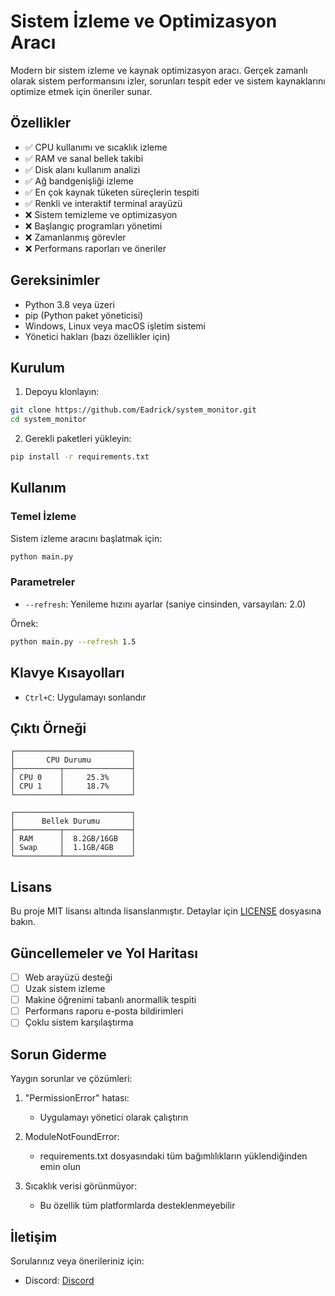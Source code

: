 # Sistem İzleme ve Optimizasyon Aracı

Modern bir sistem izleme ve kaynak optimizasyon aracı. Gerçek zamanlı olarak sistem performansını izler, sorunları tespit eder ve sistem kaynaklarını optimize etmek için öneriler sunar.

## Özellikler

- ✅ CPU kullanımı ve sıcaklık izleme
- ✅ RAM ve sanal bellek takibi
- ✅ Disk alanı kullanım analizi
- ✅ Ağ bandgenişliği izleme
- ✅ En çok kaynak tüketen süreçlerin tespiti
- ✅ Renkli ve interaktif terminal arayüzü
- ❌ Sistem temizleme ve optimizasyon
- ❌ Başlangıç programları yönetimi
- ❌ Zamanlanmış görevler
- ❌ Performans raporları ve öneriler

## Gereksinimler

- Python 3.8 veya üzeri
- pip (Python paket yöneticisi)
- Windows, Linux veya macOS işletim sistemi
- Yönetici hakları (bazı özellikler için)

## Kurulum

1. Depoyu klonlayın:
```bash
git clone https://github.com/Eadrick/system_monitor.git
cd system_monitor
```

2. Gerekli paketleri yükleyin:
```bash
pip install -r requirements.txt
```

## Kullanım

### Temel İzleme

Sistem izleme aracını başlatmak için:

```bash
python main.py
```

### Parametreler

- `--refresh`: Yenileme hızını ayarlar (saniye cinsinden, varsayılan: 2.0)

Örnek:
```bash
python main.py --refresh 1.5
```

## Klavye Kısayolları

- `Ctrl+C`: Uygulamayı sonlandır

## Çıktı Örneği

```
┌──────────────────────────┐
│       CPU Durumu         │
├──────────┬───────────────┤
│ CPU 0    │     25.3%     │
│ CPU 1    │     18.7%     │
└──────────┴───────────────┘

┌──────────────────────────┐
│      Bellek Durumu       │
├──────────┬───────────────┤
│ RAM      │  8.2GB/16GB   │
│ Swap     │  1.1GB/4GB    │
└──────────┴───────────────┘
```

## Lisans

Bu proje MIT lisansı altında lisanslanmıştır. Detaylar için [LICENSE](LICENSE) dosyasına bakın.

## Güncellemeler ve Yol Haritası

- [ ] Web arayüzü desteği
- [ ] Uzak sistem izleme
- [ ] Makine öğrenimi tabanlı anormallik tespiti
- [ ] Performans raporu e-posta bildirimleri
- [ ] Çoklu sistem karşılaştırma

## Sorun Giderme

Yaygın sorunlar ve çözümleri:

1. "PermissionError" hatası:
   - Uygulamayı yönetici olarak çalıştırın

2. ModuleNotFoundError:
   - requirements.txt dosyasındaki tüm bağımlılıkların yüklendiğinden emin olun
   
3. Sıcaklık verisi görünmüyor:
   - Bu özellik tüm platformlarda desteklenmeyebilir

## İletişim

Sorularınız veya önerileriniz için:
- Discord: [Discord](https://discord.gg/XSswJv4a3g)
